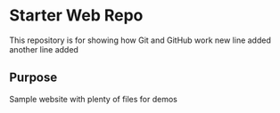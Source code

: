 # Starter Web Repo

This repository is for showing how Git and GitHub work
new line added
another line added
## Purpose

Sample website with plenty of files for demos
